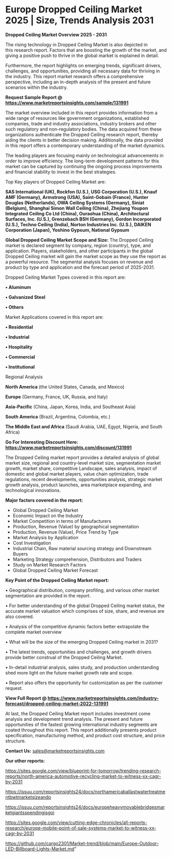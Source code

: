  # Europe Dropped Ceiling Market 2025 | Size, Trends Analysis 2031

<Strong> Dropped Ceiling Market Overview 2025 - 2031</strong>

The rising technology in Dropped Ceiling Market is also depicted in this research report. Factors that are boosting the growth of the market, and giving a positive push to thrive in the global market is explained in detail.

Furthermore, the report highlights on emerging trends, significant drivers, challenges, and opportunities, providing all necessary data for thriving in the industry. This report market research offers a comprehensive perspective, including an in-depth analysis of the present and future scenarios within the industry.

<strong>Request Sample Report @ <a href=https://www.marketreportsinsights.com/sample/131991>https://www.marketreportsinsights.com/sample/131991</a></strong>

The market overview included in this report provides information from a wide range of resources like government organizations, established companies, trade and industry associations, industry brokers and other such regulatory and non-regulatory bodies. The data acquired from these organizations authenticate the Dropped Ceiling research report, thereby aiding the clients in better decision making. Additionally, the data provided in this report offers a contemporary understanding of the market dynamics.

The leading players are focusing mainly on technological advancements in order to improve efficiency. The long-term development patterns for this market can be captured by continuing the ongoing process improvements and financial stability to invest in the best strategies.

Top Key players of Dropped Ceiling Market are:

<strong>SAS International (UK), Rockfon (U.S.), USG Corporation (U.S.), Knauf AMF (Germany), Armstrong (USA), Saint-Gobain (France), Hunter Douglas (Netherlands), OWA Ceiling Systems (Germany), Siniat (Belgium), Shanghai Simon Wall Ceiling (China), Zhejiang Youpon Integrated Ceiling Co Ltd (China), Ouraohua (China), Architectural Surfaces, Inc. (U.S.), Grenzebach BSH (Germany), Gordon Incorporated (U.S.), Techno Ceiling (India), Norton Industries Inc. (U.S.), DAIKEN Corporation (Japan), Yoshino Gypsum, National Gypsum</strong>

<strong><b>Global Dropped Ceiling Market Scope and Size:</b></strong>
The Dropped Ceiling market is declared segment by company, region (country), type, and application. Players, stakeholders, and other participants in the global Dropped Ceiling market will gain the market scope as they use the report as a powerful resource. The segmental analysis focuses on revenue and product by type and application and the forecast period of 2025-2031.

Dropped Ceiling Market Types covered in this report are:

<strong>• Aluminum

• Galvanized Steel

• Others</strong>

Market Applications covered in this report are:

<strong>• Residential

• Industrial

• Hospitality

• Commercial

• Institutional</strong> 

Regional Analysis

<strong>North America</strong> (the United States, Canada, and Mexico)

<strong>Europe</strong> (Germany, France, UK, Russia, and Italy)

<strong>Asia-Pacific</strong> (China, Japan, Korea, India, and Southeast Asia)

<strong>South America</strong> (Brazil, Argentina, Colombia, etc.)

<strong>The Middle East and Africa</strong> (Saudi Arabia, UAE, Egypt, Nigeria, and South Africa)

<strong>Go For Interesting Discount Here: <a href=https://www.marketreportsinsights.com/discount/131991>https://www.marketreportsinsights.com/discount/131991</a></strong>

The Dropped Ceiling market report provides a detailed analysis of global market size, regional and country-level market size, segmentation market growth, market share, competitive Landscape, sales analysis, impact of domestic and global market players, value chain optimization, trade regulations, recent developments, opportunities analysis, strategic market growth analysis, product launches, area marketplace expanding, and technological innovations.

<strong><b>Major factors covered in the report:</b></strong>
<ul>
  <li>Global Dropped Ceiling Market </li>
  <li>Economic Impact on the Industry</li>
  <li>Market Competition in terms of Manufacturers</li>
  <li>Production, Revenue (Value) by geographical segmentation</li>
  <li>Production, Revenue (Value), Price Trend by Type</li>
  <li>Market Analysis by Application</li>
  <li>Cost Investigation</li>
  <li>Industrial Chain, Raw material sourcing strategy and Downstream Buyers</li>
  <li>Marketing Strategy comprehension, Distributors and Traders</li>
  <li>Study on Market Research Factors</li>
  <li>Global Dropped Ceiling Market Forecast</li>
</ul>

<strong><b>Key Point of the Dropped Ceiling Market report:</b></strong>

• Geographical distribution, company profiling, and various other market segmentation are provided in the report.

• For better understanding of the global Dropped Ceiling market status, the accurate market valuation which comprises of size, share, and revenue are also covered.

• Analysis of the competitive dynamic factors better extrapolate the complete market overview

• What will be the size of the emerging Dropped Ceiling market in 2031?

• The latest trends, opportunities and challenges, and growth drivers provide better construal of the Dropped Ceiling Market.

• In-detail industrial analysis, sales study, and production understanding shed more light on the future market growth rate and scope.

• Report also offers the opportunity for customization as per the customer request.

<strong><b>View Full Report @ <a href=https://www.marketreportsinsights.com/industry-forecast/dropped-ceiling-market-2022-131991>https://www.marketreportsinsights.com/industry-forecast/dropped-ceiling-market-2022-131991</a></b></strong>


At last, the Dropped Ceiling Market report includes investment come analysis and development trend analysis. The present and future opportunities of the fastest growing international industry segments are coated throughout this report. This report additionally presents product specification, manufacturing method, and product cost structure, and price structure.

<strong>Contact Us:</strong>
sales@marketreportsinsights.com

<strong>Our other reports:</strong>

<a href=https://sites.google.com/view/blueprint-for-tomorrow/trending-research-reports/north-america-automotive-recycling-market-to-witness-xx-cagr-by-2031>https://sites.google.com/view/blueprint-for-tomorrow/trending-research-reports/north-america-automotive-recycling-market-to-witness-xx-cagr-by-2031</a>

<a href=https://issuu.com/reportsinsights24/docs/northamericaballastwatertreatmentbwtmarketsizeando>https://issuu.com/reportsinsights24/docs/northamericaballastwatertreatmentbwtmarketsizeando</a>

<a href=https://issuu.com/reportsinsights24/docs/europeheavymovablebridgesmarketgiantsspendingisgoi>https://issuu.com/reportsinsights24/docs/europeheavymovablebridgesmarketgiantsspendingisgoi</a>

<a href=https://sites.google.com/view/cutting-edge-chronicles/all-reports-research/europe-mobile-point-of-sale-systems-market-to-witness-xx-cagr-by-2031>https://sites.google.com/view/cutting-edge-chronicles/all-reports-research/europe-mobile-point-of-sale-systems-market-to-witness-xx-cagr-by-2031</a>

<a href=https://github.com/cargo2301/Market-trend/blob/main/Europe-Outdoor-LED-Billboard-Lights-Market.md>https://github.com/cargo2301/Market-trend/blob/main/Europe-Outdoor-LED-Billboard-Lights-Market.md</a>"
